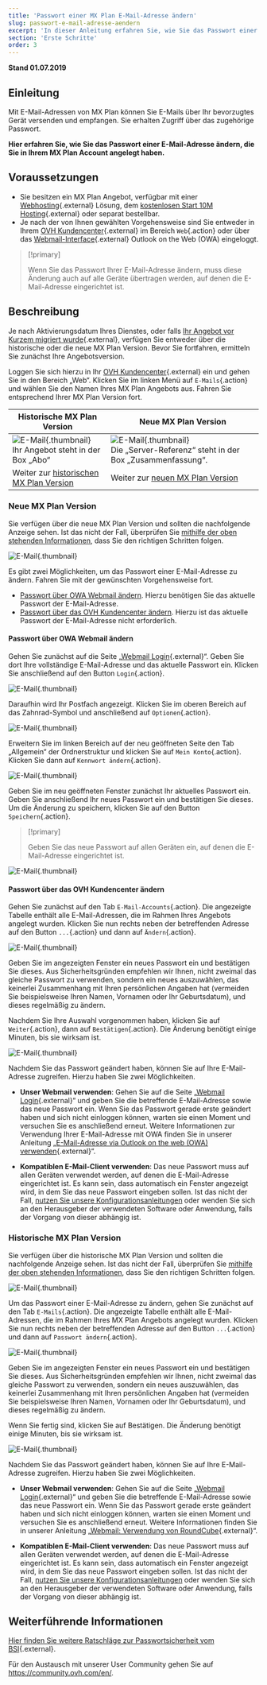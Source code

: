 ```yaml
---
title: 'Passwort einer MX Plan E-Mail-Adresse ändern'
slug: passwort-e-mail-adresse-aendern
excerpt: 'In dieser Anleitung erfahren Sie, wie Sie das Passwort einer E-Mail-Adresse ändern, die Sie in Ihrem MX Plan Account angelegt haben.'
section: 'Erste Schritte'
order: 3
---
```


**Stand 01.07.2019**

## Einleitung

Mit E-Mail-Adressen von MX Plan können Sie E-Mails über Ihr bevorzugtes Gerät versenden und empfangen. Sie erhalten Zugriff über das zugehörige Passwort.

**Hier erfahren Sie, wie Sie das Passwort einer E-Mail-Adresse ändern, die Sie in Ihrem MX Plan Account angelegt haben.**

## Voraussetzungen

- Sie besitzen ein MX Plan Angebot, verfügbar mit einer [Webhosting](https://www.ovh.de/hosting/){.external} Lösung, dem [kostenlosen Start 10M Hosting](https://www.ovh.de/domains/angebot_hosting_start10m.xml){.external} oder separat bestellbar.
- Je nach der von Ihnen gewählten Vorgehensweise sind Sie entweder in Ihrem [OVH Kundencenter](https://www.ovh.com/auth/?action=gotomanager){.external} im Bereich `Web`{.action} oder über das [Webmail-Interface]({ovh_www}/mail/){.external} Outlook on the Web (OWA) eingeloggt.

> [!primary]
>
> Wenn Sie das Passwort Ihrer E-Mail-Adresse ändern, muss diese Änderung auch auf alle Geräte übertragen werden, auf denen die E-Mail-Adresse eingerichtet ist.
>

## Beschreibung

Je nach Aktivierungsdatum Ihres Dienstes, oder falls [Ihr Angebot vor Kurzem migriert wurde]({ovh_www}/mxplan-migration/){.external}, verfügen Sie entweder über die historische oder die neue MX Plan Version. Bevor Sie fortfahren, ermitteln Sie zunächst Ihre Angebotsversion. 

Loggen Sie sich hierzu in Ihr [OVH Kundencenter](https://www.ovh.com/auth/?action=gotomanager){.external} ein und gehen Sie in den Bereich „Web“. Klicken Sie im linken Menü auf `E-Mails`{.action} und wählen Sie den Namen Ihres MX Plan Angebots aus. Fahren Sie entsprechend Ihrer MX Plan Version fort.

|Historische MX Plan Version|Neue MX Plan Version|
|---|---|
|![E-Mail](images/mxplan-password-legacy-step1.png){.thumbnail}<br> Ihr Angebot steht in der Box „Abo“|![E-Mail](images/mxplan-password-new-step1.png){.thumbnail}<br>Die „Server-Referenz“ steht in der Box „Zusammenfassung“.|
|Weiter zur [historischen MX Plan Version](./#historische-mx-plan-version_2)|Weiter zur [neuen MX Plan Version](./#neue-mx-plan-version)|

### Neue MX Plan Version

Sie verfügen über die neue MX Plan Version und sollten die nachfolgende Anzeige sehen. Ist das nicht der Fall, überprüfen Sie [mithilfe der oben stehenden Informationen](./#beschreibung), dass Sie den richtigen Schritten folgen.  

![E-Mail](images/mxplan-password-new-step1.png){.thumbnail}

Es gibt zwei Möglichkeiten, um das Passwort einer E-Mail-Adresse zu ändern. Fahren Sie mit der gewünschten Vorgehensweise fort.

- [Passwort über OWA Webmail ändern](./#passwort-uber-owa-webmail-andern). Hierzu benötigen Sie das aktuelle Passwort der E-Mail-Adresse. 
- [Passwort über das OVH Kundencenter ändern](./#passwort-uber-das-ovh-kundencenter-andern). Hierzu ist das aktuelle Passwort der E-Mail-Adresse nicht erforderlich.

#### Passwort über OWA Webmail ändern

Gehen Sie zunächst auf die Seite „[Webmail Login]({ovh_www}/mail/){.external}“. Geben Sie dort Ihre vollständige E-Mail-Adresse und das aktuelle Passwort ein. Klicken Sie anschließend auf den Button `Login`{.action}. 

![E-Mail](images/mxplan-password-new-step2.png){.thumbnail}

Daraufhin wird Ihr Postfach angezeigt. Klicken Sie im oberen Bereich auf das Zahnrad-Symbol und anschließend auf `Optionen`{.action}.

![E-Mail](images/mxplan-password-new-step3.png){.thumbnail}

Erweitern Sie im linken Bereich auf der neu geöffneten Seite den Tab „Allgemein“ der Ordnerstruktur und klicken Sie auf `Mein Konto`{.action}. Klicken Sie dann auf `Kennwort ändern`{.action}.

![E-Mail](images/mxplan-password-new-step4.png){.thumbnail}

Geben Sie im neu geöffneten Fenster zunächst Ihr aktuelles Passwort ein. Geben Sie anschließend Ihr neues Passwort ein und bestätigen Sie dieses. Um die Änderung zu speichern, klicken Sie auf den Button `Speichern`{.action}.

> [!primary]
>
> Geben Sie das neue Passwort auf allen Geräten ein, auf denen die E-Mail-Adresse eingerichtet ist.
>

![E-Mail](images/mxplan-password-new-step5.png){.thumbnail}

#### Passwort über das OVH Kundencenter ändern

Gehen Sie zunächst auf den Tab `E-Mail-Accounts`{.action}. Die angezeigte Tabelle enthält alle E-Mail-Adressen, die im Rahmen Ihres Angebots angelegt wurden. Klicken Sie nun rechts neben der betreffenden Adresse auf den Button `...`{.action} und dann auf `Ändern`{.action}.

![E-Mail](images/mxplan-password-new-step6.png){.thumbnail}

Geben Sie im angezeigten Fenster ein neues Passwort ein und bestätigen Sie dieses. Aus Sicherheitsgründen empfehlen wir Ihnen, nicht zweimal das gleiche Passwort zu verwenden, sondern ein neues auszuwählen, das keinerlei Zusammenhang mit Ihren persönlichen Angaben hat (vermeiden Sie beispielsweise Ihren Namen, Vornamen oder Ihr Geburtsdatum), und dieses regelmäßig zu ändern.

Nachdem Sie Ihre Auswahl vorgenommen haben, klicken Sie auf `Weiter`{.action}, dann auf `Bestätigen`{.action}. Die Änderung benötigt einige Minuten, bis sie wirksam ist.

![E-Mail](images/mxplan-password-new-step7.png){.thumbnail}

Nachdem Sie das Passwort geändert haben, können Sie auf Ihre E-Mail-Adresse zugreifen. Hierzu haben Sie zwei Möglichkeiten.

- **Unser Webmail verwenden**: Gehen Sie auf die Seite „[Webmail Login]({ovh_www}/mail/){.external}“ und geben Sie die betreffende E-Mail-Adresse sowie das neue Passwort ein. Wenn Sie das Passwort gerade erste geändert haben und sich nicht einloggen können, warten sie einen Moment und versuchen Sie es anschließend erneut. Weitere Informationen zur Verwendung Ihrer E-Mail-Adresse mit OWA finden Sie in unserer Anleitung „[E-Mail-Adresse via Outlook on the web (OWA) verwenden](../verwendung-owa/){.external}“.

- **Kompatiblen E-Mail-Client verwenden**: Das neue Passwort muss auf allen Geräten verwendet werden, auf denen die E-Mail-Adresse eingerichtet ist. Es kann sein, dass automatisch ein Fenster angezeigt wird, in dem Sie das neue Passwort eingeben sollen. Ist das nicht der Fall, [nutzen Sie unsere Konfigurationsanleitungen](../) oder wenden Sie sich an den Herausgeber der verwendeten Software oder Anwendung, falls der Vorgang von dieser abhängig ist.

### Historische MX Plan Version

Sie verfügen über die historische MX Plan Version und sollten die nachfolgende Anzeige sehen. Ist das nicht der Fall, überprüfen Sie [mithilfe der oben stehenden Informationen](./#beschreibung), dass Sie den richtigen Schritten folgen. 

![E-Mail](images/mxplan-password-legacy-step1.png){.thumbnail}

Um das Passwort einer E-Mail-Adresse zu ändern, gehen Sie zunächst auf den Tab `E-Mails`{.action}. Die angezeigte Tabelle enthält alle E-Mail-Adressen, die im Rahmen Ihres MX Plan Angebots angelegt wurden. Klicken Sie nun rechts neben der betreffenden Adresse auf den Button `...`{.action} und dann auf `Passwort ändern`{.action}.

![E-Mail](images/mxplan-password-legacy-step2.png){.thumbnail}

Geben Sie im angezeigten Fenster ein neues Passwort ein und bestätigen Sie dieses. Aus Sicherheitsgründen empfehlen wir Ihnen, nicht zweimal das gleiche Passwort zu verwenden, sondern ein neues auszuwählen, das keinerlei Zusammenhang mit Ihren persönlichen Angaben hat (vermeiden Sie beispielsweise Ihren Namen, Vornamen oder Ihr Geburtsdatum), und dieses regelmäßig zu ändern.

Wenn Sie fertig sind, klicken Sie auf Bestätigen. Die Änderung benötigt einige Minuten, bis sie wirksam ist.

![E-Mail](images/mxplan-password-legacy-step3.png){.thumbnail}

Nachdem Sie das Passwort geändert haben, können Sie auf Ihre E-Mail-Adresse zugreifen. Hierzu haben Sie zwei Möglichkeiten.

- **Unser Webmail verwenden**: Gehen Sie auf die Seite „[Webmail Login]({ovh_www}/mail/){.external}“ und geben Sie die betreffende E-Mail-Adresse sowie das neue Passwort ein. Wenn Sie das Passwort gerade erste geändert haben und sich nicht einloggen können, warten sie einen Moment und versuchen Sie es anschließend erneut. Weitere Informationen finden Sie in unserer Anleitung „[Webmail: Verwendung von RoundCube](../webmail_verwendung_von_roundcube/){.external}“.

- **Kompatiblen E-Mail-Client verwenden**: Das neue Passwort muss auf allen Geräten verwendet werden, auf denen die E-Mail-Adresse eingerichtet ist. Es kann sein, dass automatisch ein Fenster angezeigt wird, in dem Sie das neue Passwort eingeben sollen. Ist das nicht der Fall, [nutzen Sie unsere Konfigurationsanleitungen](../) oder wenden Sie sich an den Herausgeber der verwendeten Software oder Anwendung, falls der Vorgang von dieser abhängig ist.

## Weiterführende Informationen

[Hier finden Sie weitere Ratschläge zur Passwortsicherheit vom BSI](https://www.bsi-fuer-buerger.de/BSIFB/DE/Empfehlungen/Passwoerter/passwoerter_node.html){.external}.

Für den Austausch mit unserer User Community gehen Sie auf <https://community.ovh.com/en/>.